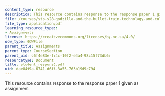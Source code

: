 ```yaml
---
content_type: resource
description: This resource contains response to the response paper 1 given as assignment.
file: /courses/sts-s28-godzilla-and-the-bullet-train-technology-and-culture-in-modern-japan-fall-2005/dae8499a6741d6f63a55763b19d9c794_student_respons1.pdf
file_type: application/pdf
learning_resource_types:
- Assignments
license: https://creativecommons.org/licenses/by-nc-sa/4.0/
ocw_type: OCWFile
parent_title: Assignments
parent_type: CourseSection
parent_uid: c6f4e83e-fc4c-10f2-e4a4-98c15f73db6e
resourcetype: Document
title: student_respons1.pdf
uid: dae8499a-6741-d6f6-3a55-763b19d9c794
---
```

This resource contains response to the response paper 1 given as assignment.